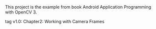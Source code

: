 This project is the example from book Android Application Programming with OpenCV 3.

tag v1.0: Chapter2: Working with Camera Frames

